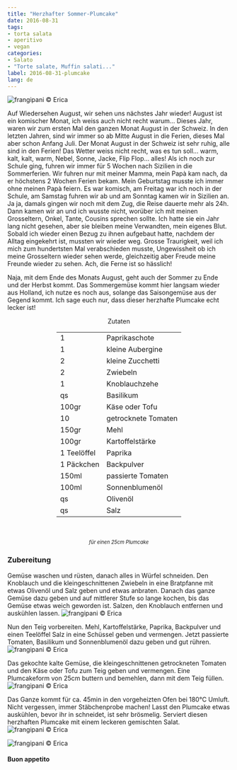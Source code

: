 ```yaml
---
title: "Herzhafter Sommer-Plumcake"
date: 2016-08-31
tags:
- torta salata
- aperitivo
- vegan
categories:
- Salato
- "Torte salate, Muffin salati..."
label: 2016-08-31-plumcake
lang: de
---
```

![](../2016-08-31-plumcake-salato-estivo/header.jpg "frangipani © Erica")

Auf Wiedersehen August, wir sehen uns nächstes Jahr wieder! August ist ein komischer Monat, ich weiss auch nicht recht warum... Dieses Jahr, waren wir zum ersten Mal den ganzen Monat August in der Schweiz. In den letzten Jahren, sind wir immer so ab Mitte August in die Ferien, dieses Mal aber schon Anfang Juli. Der Monat August in der Schweiz ist sehr ruhig, alle sind in den Ferien! Das Wetter weiss nicht recht, was es tun soll... warm, kalt, kalt, warm, Nebel, Sonne, Jacke, Flip Flop... alles! Als ich noch zur Schule ging, fuhren wir immer für 5 Wochen nach Sizilien in die Sommerferien. Wir fuhren nur mit meiner Mamma, mein Papà kam nach, da er höchstens 2 Wochen Ferien bekam. Mein Geburtstag musste ich immer ohne meinen Papà feiern. Es war komisch, am Freitag war ich noch in der Schule, am Samstag fuhren wir ab und am Sonntag kamen wir in Sizilien an. Ja ja, damals gingen wir noch mit dem Zug, die Reise dauerte mehr als 24h. Dann kamen wir an und ich wusste nicht, worüber ich mit meinen Grosseltern, Onkel, Tante, Cousins sprechen sollte. Ich hatte sie ein Jahr lang nicht gesehen, aber sie bleiben meine Verwandten, mein eigenes Blut. Sobald ich wieder einen Bezug zu ihnen aufgebaut hatte, nachdem der Alltag eingekehrt ist, mussten wir wieder weg. Grosse Traurigkeit, weil ich mich zum hundertsten Mal verabschieden musste, Ungewissheit ob ich meine Grosseltern wieder sehen werde, gleichzeitig aber Freude meine Freunde wieder zu sehen. Ach, die Ferne ist so hässlich!

Naja, mit dem Ende des Monats August, geht auch der Sommer zu Ende und der Herbst kommt. Das Sommergemüse kommt hier langsam wieder aus Holland, ich nutze es noch aus, solange das Saisongemüse aus der Gegend kommt. Ich sage euch nur, dass dieser herzhafte Plumcake echt lecker ist!

<div id="wrapper" style="text-align: center">
  <div id="yourdiv" style="display: inline-block;">
    <div class="ingredients">
      <div class="ingredients-title">Zutaten</div>
      <table>
        <tbody>
          <tr>
            <td>1</td>
            <td>Paprikaschote</td>
          </tr>
          <tr>
            <td>1</td>
            <td>kleine Aubergine</td>
          </tr>
          <tr>
            <td>2</td>
            <td>kleine Zucchetti</td>
          </tr>
          <tr>
            <td>2</td>
            <td>Zwiebeln</td>
          </tr>
          <tr>
            <td>1</td>
            <td>Knoblauchzehe</td>
          </tr>
          <tr>
            <td>qs</td>
            <td>Basilikum</td>
          </tr>
          <tr>
            <td>100gr</td>
            <td>Käse oder Tofu</td>
          </tr>
          <tr>
            <td>10</td>
            <td>getrocknete Tomaten</td>
          </tr>
          <tr>
            <td>150gr</td>
            <td>Mehl</td>
          </tr>
          <tr>
            <td>100gr</td>
            <td>Kartoffelstärke</td>
          </tr>
          <tr>
            <td>1 Teelöffel</td>
            <td>Paprika</td>
          </tr>
          <tr>
            <td>1 Päckchen</td>
            <td>Backpulver</td>
          </tr>
          <tr>
            <td>150ml</td>
            <td>passierte Tomaten</td>
          </tr>
          <tr>
            <td>100ml</td>
            <td>Sonnenblumenöl</td>
          </tr>
          <tr>
            <td>qs</td>
            <td>Olivenöl</td>
          </tr>
          <tr>
            <td>qs</td>
            <td>Salz</td>
          </tr>
        </tbody>
      </table>
      <br></br>
      <i class="pull-right" style="font-size: 80%;">für einen 25cm Plumcake</i>
    </div>
  </div>
</div>


<h3>
  <font color="grey">
    <i class="fa-solid fa-gears"></i>
  </font> Zubereitung
</h3>

Gemüse waschen und rüsten, danach alles in Würfel schneiden. Den Knoblauch und die kleingeschnittenen Zwiebeln in eine Bratpfanne mit etwas Olivenöl und Salz geben und etwas anbraten. Danach das ganze Gemüse dazu geben und auf mittlerer Stufe so lange kochen, bis das Gemüse etwas weich geworden ist. Salzen, den Knoblauch entfernen und auskühlen lassen.
![](../2016-08-31-plumcake-salato-estivo/verdure.jpg "frangipani © Erica")

Nun den Teig vorbereiten. Mehl, Kartoffelstärke, Paprika, Backpulver und einen Teelöffel Salz in eine Schüssel geben und vermengen. Jetzt passierte Tomaten, Basilikum und Sonnenblumenöl dazu geben und gut rühren.
![](../2016-08-31-plumcake-salato-estivo/impasto.jpg "frangipani © Erica")

Das gekochte kalte Gemüse, die kleingeschnittenen getrockneten Tomaten und den Käse oder Tofu zum Teig geben und vermengen. Eine Plumcakeform von 25cm buttern und bemehlen, dann mit dem Teig füllen.
![](../2016-08-31-plumcake-salato-estivo/teglia.jpg "frangipani © Erica")

Das Ganze kommt für ca. 45min in den vorgeheizten Ofen bei 180°C Umluft. Nicht vergessen, immer Stäbchenprobe machen! Lasst den Plumcake etwas auskühlen, bevor ihr in schneidet, ist sehr brösmelig. Serviert diesen herzhaften Plumcake mit einem leckeren gemischten Salat.
![](../2016-08-31-plumcake-salato-estivo/risultato1.jpg "frangipani © Erica")

![](../2016-08-31-plumcake-salato-estivo/risultato2.jpg "frangipani © Erica")


<h4>Buon appetito
  <font color="red">
    <i class="fa-regular fa-face-smile"></i>
  </font>
</h4>

